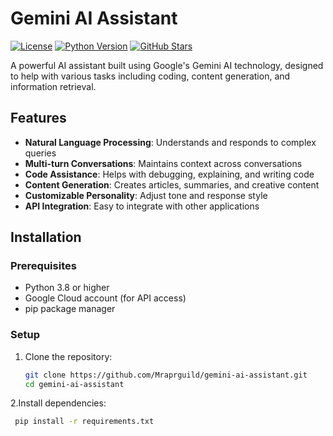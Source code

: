 # Gemini AI Assistant

[![License](https://img.shields.io/badge/License-MIT-blue.svg)](https://opensource.org/licenses/MIT)
[![Python Version](https://img.shields.io/badge/Python-3.8%2B-blue)](https://python.org)
[![GitHub Stars](https://img.shields.io/github/stars/Mraprguild/gemini-ai-assistant?style=social)](https://github.com/Mraprguild/gemini-ai-assistant)

A powerful AI assistant built using Google's Gemini AI technology, designed to help with various tasks including coding, content generation, and information retrieval.

## Features

- **Natural Language Processing**: Understands and responds to complex queries
- **Multi-turn Conversations**: Maintains context across conversations
- **Code Assistance**: Helps with debugging, explaining, and writing code
- **Content Generation**: Creates articles, summaries, and creative content
- **Customizable Personality**: Adjust tone and response style
- **API Integration**: Easy to integrate with other applications

## Installation

### Prerequisites
- Python 3.8 or higher
- Google Cloud account (for API access)
- pip package manager

### Setup

1. Clone the repository:
   ```bash
   git clone https://github.com/Mraprguild/gemini-ai-assistant.git
   cd gemini-ai-assistant
2.Install dependencies:
```bash 
 pip install -r requirements.txt

